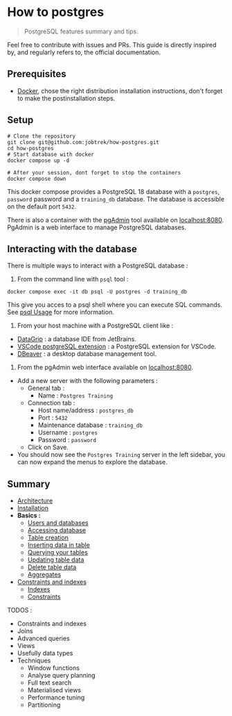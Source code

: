 # How to postgres

> PostgreSQL features summary and tips.

Feel free to contribute with issues and PRs.
This guide is directly inspired by, and regularly refers to,
the official documentation.

## Prerequisites

- [Docker](https://docs.docker.com/engine/install/), chose the right distribution installation instructions, don't forget to make the postinstallation steps.

## Setup

```shell
# Clone the repository
git clone git@github.com:jobtrek/how-postgres.git
cd how-postgres
# Start database with docker
docker compose up -d

# After your session, dont forget to stop the containers
docker compose down
```

This docker compose provides a PostgreSQL 18 database with a `postgres`, `password` password and a `training_db` database. The database is accessible on the default port `5432`.

There is also a container with the [pgAdmin](https://www.pgadmin.org/) tool available on [localhost:8080](http://localhost:8080). PgAdmin is a web interface to manage PostgreSQL databases.

## Interacting with the database

There is multiple ways to interact with a PostgreSQL database :

1. From the command line with `psql` tool :
  ```shell
  docker compose exec -it db psql -U postgres -d training_db
  ```
  This give you acces to a psql shell where you can execute SQL commands. See [psql Usage](https://www.postgresql.org/docs/current/app-psql.html#usage:~:text=ON_ERROR_STOP%20was%20set.-,Usage,-Connecting%20to%20a) for more information.
1. From your host machine with a PostgreSQL client like :
  - [DataGrip](https://www.jetbrains.com/datagrip/) : a database IDE from JetBrains.
  - [VSCode postgreSQL extension](https://marketplace.visualstudio.com/items?itemName=ms-ossdata.vscode-pgsql) : a PostgreSQL extension for VSCode.
  - [DBeaver](https://dbeaver.io/) : a desktop database management tool.
1. From the pgAdmin web interface available on [localhost:8080](http://localhost:8080).
  - Add a new server with the following parameters :
    - General tab :
      - Name : `Postgres Training`
    - Connection tab :
      - Host name/address : `postgres_db`
      - Port : `5432`
      - Maintenance database : `training_db`
      - Username : `postgres`
      - Password : `password`
    - Click on Save.
  - You should now see the `Postgres Training` server in the left sidebar, you can now expand the menus to explore the database.
    
## Summary

- [Architecture](./architecture.md)
- [Installation](./installation.md)
- **Basics :**
  - [Users and databases](./basics/users_database.md)
  - [Accessing database](./basics/accessing_database.md)
  - [Table creation](./basics/table_creation.md)
  - [Inserting data in table](./basics/inserting_data.md)
  - [Querying your tables](./basics/querying.md)
  - [Updating table data](./basics/updating.md)
  - [Delete table data](./basics/deleting.md)
  - [Aggregates](./basics/aggregates.md)
- [Constraints and indexes](./constraints_indexes)
  - [Indexes](./constraints_indexes/indexes.md)
  - [Constraints](./constraints_indexes/constraints.md)

TODOS :
- Constraints and indexes
- Joins
- Advanced queries
- Views
- Usefully data types
- Techniques
  - Window functions
  - Analyse query planning
  - Full text search
  - Materialised views
  - Performance tuning
  - Partitioning
